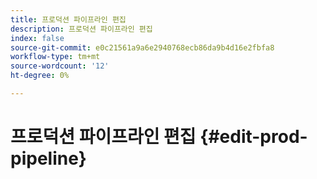 ```yaml
---
title: 프로덕션 파이프라인 편집
description: 프로덕션 파이프라인 편집
index: false
source-git-commit: e0c21561a9a6e2940768ecb86da9b4d16e2fbfa8
workflow-type: tm+mt
source-wordcount: '12'
ht-degree: 0%

---
```



# 프로덕션 파이프라인 편집 {#edit-prod-pipeline}
